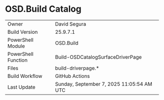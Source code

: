 ﻿# OSD.Build Catalog

| | |
|-|-|
| Owner | David Segura |
| Build Version | 25.9.7.1 |
| PowerShell Module | OSD.Build |
| PowerShell Function | Build-OSDCatalogSurfaceDriverPage |
| Files | build-driverpage.* |
| Build Workflow | GitHub Actions |
| Last Update | Sunday, September 7, 2025 11:05:54 AM UTC |
